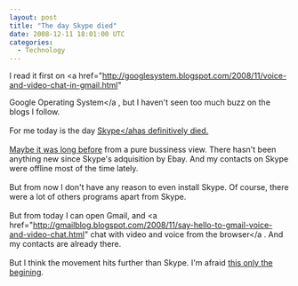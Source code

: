 ```yaml
---
layout: post
title: "The day Skype died"
date: 2008-12-11 18:01:00 UTC
categories:
  - Technology
---
```


I read it first on
<a
href="http://googlesystem.blogspot.com/2008/11/voice-and-video-chat-in-gmail.html"

Google Operating System</a
, but I haven't seen too much buzz on the blogs I follow. <br /><br />
For me today is the day <a href="http://www.skype.com/">Skype</ahas
definitively died. <br /><br />
<a
href="http://www.enriquedans.com/2007/10/%c2%bffue-realmente-un-error-la-compra-de-skype.html">
Maybe it was long before</a>
from a pure bussiness view. There hasn't been anything new since Skype's
adquisition by Ebay. And my contacts on Skype were offline most of the time
lately. <br /><br />
But from now I don't have any reason to even install Skype. Of course, there
were a lot of others programs apart from Skype.
<br /><br />
But from today I can open Gmail, and
<a
href="http://gmailblog.blogspot.com/2008/11/say-hello-to-gmail-voice-and-video-chat.html"
chat with video and voice from the browser</a
. And my contacts are already there. <br /><br />
But I think the movement hits further than Skype. I'm afraid
<a href="http://blogs.zdnet.com/Google/?p=1170">this only the begining</a>.

